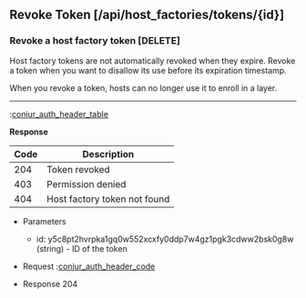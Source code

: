 ## Revoke Token [/api/host_factories/tokens/{id}]

### Revoke a host factory token [DELETE]

Host factory tokens are not automatically revoked when they expire. Revoke a token when you want to disallow
its use before its expiration timestamp.

When you revoke a token, hosts can no longer use it to enroll in a layer.

---

:[conjur_auth_header_table](partials/conjur_auth_header_table.md)

**Response**

|Code|Description|
|----|-----------|
|204|Token revoked|
|403|Permission denied|
|404|Host factory token not found|

+ Parameters
    + id: y5c8pt2hvrpka1gq0w552xcxfy0ddp7w4gz1pgk3cdww2bsk0g8w (string) - ID of the token

+ Request
    :[conjur_auth_header_code](partials/conjur_auth_header_code.md)

+ Response 204
